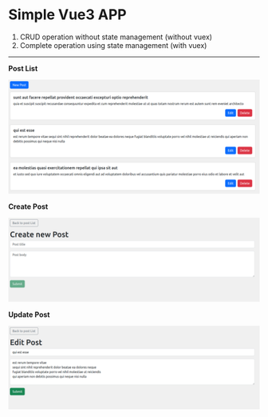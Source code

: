 # Simple Vue3 APP

1. CRUD operation without state management (without vuex)
2. Complete operation using state management (with vuex)

---

**Post List**

![Post List](https://github.com/atiq-ur/vue3-simple-app/blob/master/screenshots/1.png?raw=true)

**Create Post**

![Create Post](https://github.com/atiq-ur/vue3-simple-app/blob/master/screenshots/2.png?raw=true)

**Update Post**

![Update Post](https://github.com/atiq-ur/vue3-simple-app/blob/master/screenshots/3.png?raw=true)
